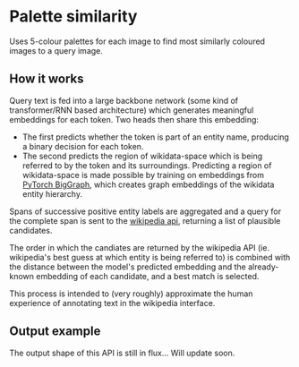 # Palette similarity

Uses 5-colour palettes for each image to find most similarly coloured images to a query image.

## How it works

Query text is fed into a large backbone network (some kind of transformer/RNN based architecture) which generates meaningful embeddings for each token. Two heads then share this embedding:

- The first predicts whether the token is part of an entity name, producing a binary decision for each token.
- The second predicts the region of wikidata-space which is being referred to by the token and its surroundings. Predicting a region of wikidata-space is made possible by training on embeddings from [PyTorch BigGraph](https://github.com/facebookresearch/PyTorch-BigGraph), which creates graph embeddings of the wikidata entity hierarchy.

Spans of successive positive entity labels are aggregated and a query for the complete span is sent to the [wikipedia api](https://en.wikipedia.org/w/api.php?action=query&format=json&redirects&prop=pageprops&titles=something), returning a list of plausible candidates.

The order in which the candiates are returned by the wikipedia API (ie. wikipedia's best guess at which entity is being referred to) is combined with the distance between the model's predicted embedding and the already-known embedding of each candidate, and a best match is selected.

This process is intended to (very roughly) approximate the human experience of annotating text in the wikipedia interface.

## Output example

The output shape of this API is still in flux... Will update soon.
